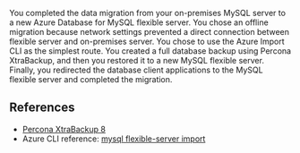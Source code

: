You completed the data migration from your on-premises MySQL server to a new Azure Database for MySQL flexible server. You chose an offline migration because network settings prevented a direct connection between flexible server and on-premises server.
You chose to use the Azure Import CLI as the simplest route. You created a full database backup using Percona XtraBackup, and then you restored it to a new MySQL flexible server. Finally, you redirected the database client applications to the MySQL flexible server and completed the migration.

## References

- [Percona XtraBackup 8](https://docs.percona.com/percona-xtrabackup/8.0/index.html)
- Azure CLI reference: [mysql flexible-server import](/cli/azure/mysql/flexible-server/import)
